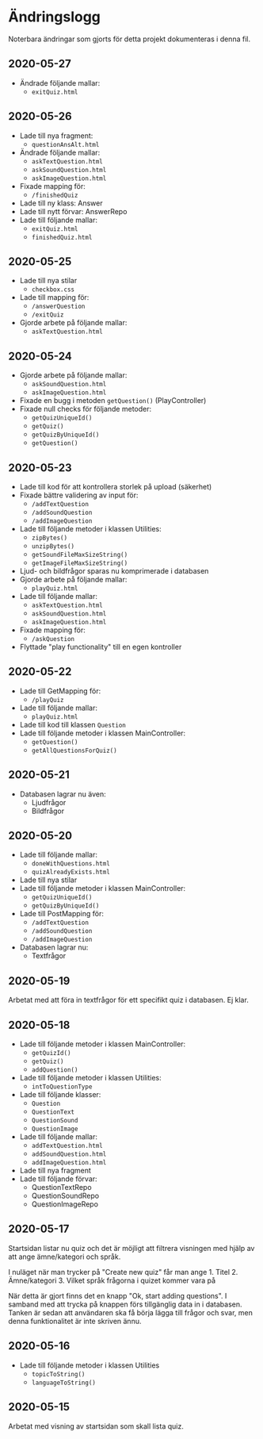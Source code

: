 # Ändringslogg #

Noterbara ändringar som gjorts för detta projekt dokumenteras i denna fil.

## 2020-05-27 ##
- Ändrade följande mallar:
  - `exitQuiz.html`

## 2020-05-26 ##
- Lade till nya fragment:
  - `questionAnsAlt.html`
- Ändrade följande mallar:
  - `askTextQuestion.html`
  - `askSoundQuestion.html`
  - `askImageQuestion.html`
- Fixade mapping för:
  - `/finishedQuiz`
- Lade till ny klass: Answer
- Lade till nytt förvar: AnswerRepo
- Lade till följande mallar:
  - `exitQuiz.html`
  - `finishedQuiz.html`

## 2020-05-25 ##
- Lade till nya stilar
  - `checkbox.css`
- Lade till mapping för:
  - `/answerQuestion`
  - `/exitQuiz`
- Gjorde arbete på följande mallar:
  - `askTextQuestion.html`

## 2020-05-24 ##
- Gjorde arbete på följande mallar:
  - `askSoundQuestion.html`
  - `askImageQuestion.html`
- Fixade en bugg i metoden `getQuestion()` (PlayController)
- Fixade null checks för följande metoder:
  - `getQuizUniqueId()`
  - `getQuiz()`
  - `getQuizByUniqueId()`
  - `getQuestion()`

## 2020-05-23 ##
- Lade till kod för att kontrollera storlek på upload (säkerhet)
- Fixade bättre validering av input för:
  - `/addTextQuestion`
  - `/addSoundQuestion`
  - `/addImageQuestion`
- Lade till följande metoder i klassen Utilities:
  - `zipBytes()`
  - `unzipBytes()`
  - `getSoundFileMaxSizeString()`
  - `getImageFileMaxSizeString()`
- Ljud- och bildfrågor sparas nu komprimerade i databasen
- Gjorde arbete på följande mallar:
  - `playQuiz.html`
- Lade till följande mallar:
  - `askTextQuestion.html`
  - `askSoundQuestion.html`
  - `askImageQuestion.html`
- Fixade mapping för:
  - `/askQuestion`
- Flyttade "play functionality" till en egen kontroller

## 2020-05-22 ##
- Lade till GetMapping för:
  - `/playQuiz`
- Lade till följande mallar:
  - `playQuiz.html`
- Lade till kod till klassen `Question`
- Lade till följande metoder i klassen MainController:
  - `getQuestion()`
  - `getAllQuestionsForQuiz()`

## 2020-05-21 ##
- Databasen lagrar nu även:
  - Ljudfrågor
  - Bildfrågor

## 2020-05-20 ##
- Lade till följande mallar:
  - `doneWithQuestions.html`
  - `quizAlreadyExists.html`
- Lade till nya stilar
- Lade till följande metoder i klassen MainController:
  - `getQuizUniqueId()`
  - `getQuizByUniqueId()`
- Lade till PostMapping för:
  - `/addTextQuestion`
  - `/addSoundQuestion`
  - `/addImageQuestion`
- Databasen lagrar nu:
  - Textfrågor

## 2020-05-19 ##
Arbetat med att föra in textfrågor för ett specifikt quiz i databasen.
Ej klar.

## 2020-05-18 ##
- Lade till följande metoder i klassen MainController:
  - `getQuizId()`
  - `getQuiz()`
  - `addQuestion()`
- Lade till följande metoder i klassen Utilities:
  - `intToQuestionType`
- Lade till följande klasser:
  - `Question`
  - `QuestionText`
  - `QuestionSound`
  - `QuestionImage`
- Lade till följande mallar:
  - `addTextQuestion.html`
  - `addSoundQuestion.html`
  - `addImageQuestion.html`
- Lade till nya fragment
- Lade till följande förvar:
  - QuestionTextRepo
  - QuestionSoundRepo
  - QuestionImageRepo

## 2020-05-17 ##
Startsidan listar nu quiz och det är möjligt att filtrera visningen med hjälp
av att ange ämne/kategori och språk.

I nuläget när man trycker på "Create new quiz" får man ange
    1. Titel
    2. Ämne/kategori
    3. Vilket språk frågorna i quizet kommer vara på

När detta är gjort finns det en knapp "Ok, start adding questions".
I samband med att trycka på knappen förs tillgänglig data in i databasen.
Tanken är sedan att användaren ska få börja lägga till frågor och svar,
men denna funktionalitet är inte skriven ännu.

## 2020-05-16 ##
- Lade till följande metoder i klassen Utilities
  - `topicToString()`
  - `languageToString()`

## 2020-05-15 ##
Arbetat med visning av startsidan som skall lista quiz.
